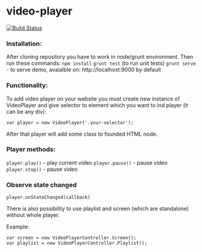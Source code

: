 # video-player
[![Build Status](https://travis-ci.org/q-nick/video-player.svg)](https://travis-ci.org/q-nick/npm-gui)

### Installation:

After cloning repository you have to work in node/grunt environment. Then run these commands:
```npm install```
```grunt test``` (to run unit tests)
```grunt serve``` - to serve demo, avaialble on: http://localhost:9000 by default


### Functionality:

To add video player on your website you must create new instance of VideoPlayer and give selector to element which you want to ind player (it can be any div):
```
var player = new VideoPlayer('.your-selector');
```
After that player will add some class to founded HTML node.

### Player methods:
```player.play()``` - play current video
```player.pause()``` - pause video
```player.stop()``` - pause video

### Observe state changed
```
player.onStateChanged(callback)
```


There is also possibility to use playlist and screen (which are standalone) without whole player.

Example:
```
var screen = new VideoPlayerController.Screen();
var playlist = new VideoPlayerController.Playlist();
```
